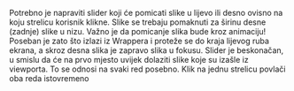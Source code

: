 Potrebno je napraviti slider koji će pomicati slike u lijevo ili desno ovisno na koju
strelicu korisnik klikne. Slike se trebaju pomaknuti za širinu desne (zadnje) slike u
nizu.
Važno je
da pomicanje slika bude kroz animaciju!
Poseban je zato što izlazi iz Wrappera i proteže se do kraja lijevog ruba ekrana, a
skroz desna slika je zapravo slika u fokusu.
Slider je beskonačan, u smislu da će na prvo mjesto uvijek dolaziti slike koje su
izašle iz viewporta. To se odnosi na svaki red posebno. Klik na jednu strelicu
povlači oba reda istovremeno